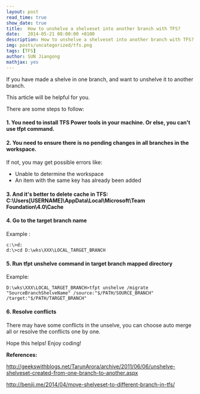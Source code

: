 ```yaml
---
layout: post
read_time: true
show_date: true
title:  How to unshelve a shelveset into another branch with TFS?
date:   2014-05-21 08:00:00 +0100
description: How to unshelve a shelveset into another branch with TFS? Team Foundation Server, DevOps
img: posts/uncategorized/tfs.png
tags: [TFS]
author: SUN Jiangong
mathjax: yes
---
```


If you have made a shelve in one branch, and want to unshelve it to another branch. 

This article will be helpful for you.

There are some steps to follow:

#### 1. You need to install TFS Power tools in your machine. Or else, you can't use tfpt command.

#### 2. You need to ensure there is no pending changes in all branches in the workspace. 

If not, you may get possible errors like:
- Unable to determine the workspace
- An item with the same key has already been added

<!--more-->

#### 3. And it's better to delete cache in TFS: C:\Users[USERNAME]\AppData\Local\Microsoft\Team Foundation\4.0\Cache

#### 4. Go to the target branch name

Example : 

```batch
c:\>d:
d:\>cd D:\wks\XXX\LOCAL_TARGET_BRANCH
```

#### 5. Run tfpt unshelve command in target branch mapped directory

Example:

```batch
D:\wks\XXX\LOCAL_TARGET_BRANCH>tfpt unshelve /migrate "SourceBranchShelveName" /source:"$/PATH/SOURCE_BRANCH" /target:"$/PATH/TARGET_BRANCH" 
```

#### 6. Resolve conflicts

There may have some conflicts in the unselve, you can choose auto merge all or resolve the conflicts one by one.


Hope this helps! Enjoy coding!




**References:**

http://geekswithblogs.net/TarunArora/archive/2011/06/06/unshelve-shelveset-created-from-one-branch-to-another.aspx

http://benjii.me/2014/04/move-shelveset-to-different-branch-in-tfs/




